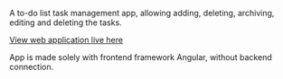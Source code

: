 A to-do list task management app, allowing adding, deleting, archiving, editing and deleting
the tasks.

<a href="https://todo-list-sunilpoudel.netlify.app/">View web application live here</a>

App is made solely with frontend framework Angular, without backend connection.

